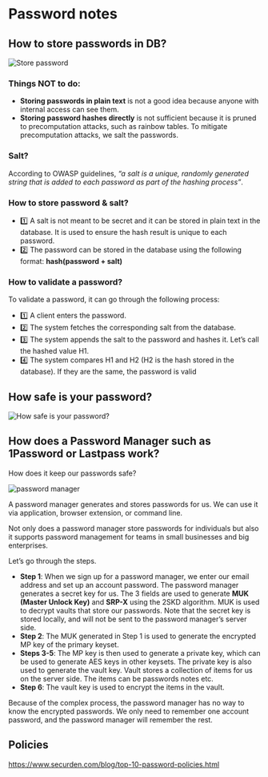 # Password notes

## How to store passwords in DB?

![Store password](https://lh3.googleusercontent.com/pw/ABLVV87gpszwDxjo3_IjDla_nYuJ2nOcDAgXYqZOPqwtVlGt7jcH80o3MAzyy26LrsXCnKsu08rTKOdyKlPhsf6AzV0-EWMqVgrbHhxq0HhkHCXONjWQ1nE=w2400)

### Things NOT to do:
- **Storing passwords in plain text** is not a good idea because anyone with internal access can see them.
- **Storing password hashes directly** is not sufficient because it is pruned to precomputation attacks, such as rainbow tables. To mitigate precomputation attacks, we salt the passwords.

### Salt?

According to OWASP guidelines, *“a salt is a unique, randomly generated string that is added to each password as part of the hashing process”*.

### How to store password & salt?
- 1️⃣ A salt is not meant to be secret and it can be stored in plain text in the database. It is used to ensure the hash result is unique to each password.
- 2️⃣ The password can be stored in the database using the following format: **hash(password + salt)**
 
### How to validate a password?

To validate a password, it can go through the following process:
- 1️⃣ A client enters the password.
- 2️⃣ The system fetches the corresponding salt from the database.
- 3️⃣ The system appends the salt to the password and hashes it. Let’s call the hashed value H1.
- 4️⃣ The system compares H1 and H2 (H2 is the hash stored in the database). If they are the same, the password is valid

## How safe is your password?

![How safe is your password?](https://i.pinimg.com/originals/8f/82/8f/8f828f0e998f9731e4e34c6df63cee45.jpg)

## How does a Password Manager such as 1Password or Lastpass work?

How does it keep our passwords safe?

![password manager](https://lh3.googleusercontent.com/pw/ABLVV84FVIrAVOaSsNvQ0HU4wY8-ZXjqlPefueEgJn3V0oazhFK0MAoXqlXYS5Ai9iNS2MSmKP9EYLLhmcoLBIGE4W2lqApGJ46T_FAL6nrmgwVQ90rWARE=w2400)


A password manager generates and stores passwords for us. We can use it via application, browser extension, or command line.

Not only does a password manager store passwords for individuals but also it supports password management for teams in small businesses and big enterprises.

Let’s go through the steps.

- **Step 1**: When we sign up for a password manager, we enter our email address and set up an account password. The password manager generates a secret key for us. The 3 fields are used to generate **MUK (Master Unlock Key)** and **SRP-X** using the 2SKD algorithm. MUK is used to decrypt vaults that store our passwords. Note that the secret key is stored locally, and will not be sent to the password manager’s server side.
- **Step 2**: The MUK generated in Step 1 is used to generate the encrypted MP key of the primary keyset.
- **Steps 3-5**: The MP key is then used to generate a private key, which can be used to generate AES keys in other keysets. The private key is also used to generate the vault key. Vault stores a collection of items for us on the server side. The items can be passwords notes etc.
- **Step 6**: The vault key is used to encrypt the items in the vault.

Because of the complex process, the password manager has no way to know the encrypted passwords. We only need to remember one account password, and the password manager will remember the rest.

## Policies

https://www.securden.com/blog/top-10-password-policies.html